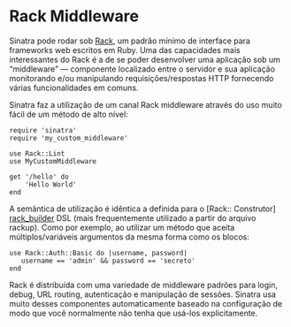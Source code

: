 Rack Middleware
===============

Sinatra pode rodar sob [Rack][rack], um padrão mínimo de interface para frameworks web escritos em Ruby. Uma das capacidades mais interessantes do Rack é a de se poder desenvolver uma aplicação sob um “middleware” —  componente localizado entre o servidor e sua aplicação monitorando e/ou manipulando requisições/respostas HTTP fornecendo várias funcionalidades em comuns.

Sinatra faz a utilização de um canal Rack middleware através do uso muito fácil de um método de alto nível:

	require 'sinatra'
	require 'my_custom_middleware'

	use Rack::Lint
	use MyCustomMiddleware

	get '/hello' do
	    'Hello World'
	end


A semântica de utilização é idêntica a definida para o [Rack:: Construtor] [rack_builder] DSL (mais frequentemente utilizado a partir do arquivo rackup). Como por exemplo, ao utilizar um método que aceita múltiplos/variáveis argumentos da mesma forma como os blocos:

	use Rack::Auth::Basic do |username, password|
	   username == 'admin' && password == 'secreto'
	end


Rack é distribuída com uma variedade de middleware padrões para login, debug, URL routing, autenticação e manipulação de sessões. Sinatra usa muito desses componentes automaticamente baseado na configuração de modo que você normalmente não tenha que usá-los explicitamente.


[rack]: http://rack.rubyforge.org/
[rack_builder]: http://rack.rubyforge.org/doc/classes/Rack/Builder.html

